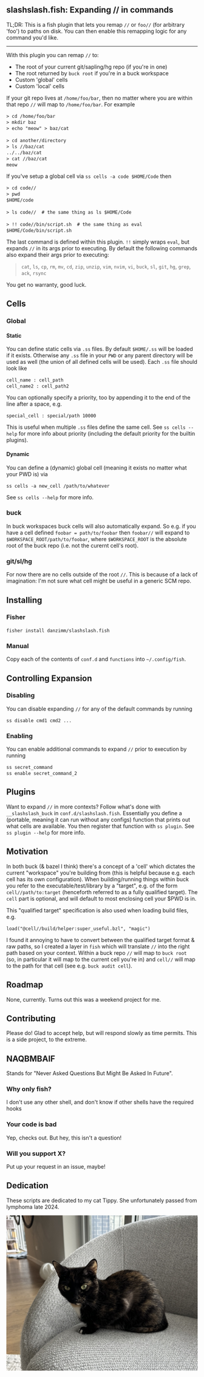 ## slashslash.fish: Expanding // in commands

TL;DR: This is a fish plugin that lets you remap `//` or `foo//` (for arbitrary 'foo') to paths on disk. You can then enable this remapping logic for any command you'd like.

---

With this plugin you can remap `//` to:
- The root of your current git/sapling/hg repo (if you're in one)
- The root returned by `buck root` if you're in a buck workspace
- Custom 'global' cells
- Custom 'local' cells

If your git repo lives at `/home/foo/bar`, then no matter where you are within that repo `//` will map to `/home/foo/bar`. For example
```
> cd /home/foo/bar
> mkdir baz
> echo "meow" > baz/cat

> cd another/directory
> ls //baz/cat
../../baz/cat
> cat //baz/cat
meow
```

If you've setup a global cell via `ss cells -a code $HOME/Code` then
```
> cd code//
> pwd
$HOME/code

> ls code//  # the same thing as ls $HOME/Code

> !! code//bin/script.sh  # the same thing as eval $HOME/Code/bin/script.sh
```

The last command is defined within this plugin. `!!` simply wraps `eval`, but expands `//` in its args prior to executing. By default the following commands also expand their args prior to executing:

> `cat`, `ls`, `cp`, `rm`, `mv`, `cd`, `zip`, `unzip`, `vim`,
> `nvim`, `vi`, `buck`, `sl`, `git`, `hg`, `grep`, `ack`, `rsync`

You get no warranty, good luck.

## Cells

### Global

#### Static

You can define static cells via `.ss` files. By default `$HOME/.ss` will be loaded if it exists. Otherwise any `.ss` file in your `PWD` or any parent directory will be used as well (the union of all defined cells will be used). Each `.ss` file should look like
```
cell_name : cell_path
cell_name2 : cell_path2
```
You can optionally specify a priority, too by appending it to the end of the line after a space, e.g.
```
special_cell : special/path 10000
```
This is useful when multiple `.ss` files define the same cell. See `ss cells --help` for more info about priority (including the default priority for the builtin plugins).

#### Dynamic

You can define a (dynamic) global cell (meaning it exists no matter what your PWD is) via
```
ss cells -a new_cell /path/to/whatever
```
See `ss cells --help` for more info.

### buck

In buck workspaces buck cells will also automatically expand. So e.g. if you have a cell defined `foobar = path/to/foobar` then `foobar//` will expand to `$WORKSPACE_ROOT/path/to/foobar`, where `$WORKSPACE_ROOT` is the absolute root of the buck repo (i.e. not the curernt cell's root).

### git/sl/hg

For now there are no cells outside of the root `//`. This is because of a lack of imagination: I'm not sure what cell might be useful in a generic SCM repo.

## Installing

### Fisher

```
fisher install danzimm/slashslash.fish
```

### Manual

Copy each of the contents of `conf.d` and `functions` into `~/.config/fish`.

## Controlling Expansion

### Disabling

You can disable expanding `//` for any of the default commands by running
```
ss disable cmd1 cmd2 ...
```

### Enabling
You can enable additional commands to expand `//` prior to execution by running
```
ss secret_command
ss enable secret_command_2
```

## Plugins

Want to expand `//` in more contexts? Follow what's done with `__slashslash_buck` in `conf.d/slashslash.fish`. Essentially you define a (portable, meaning it can run without any configs) function that prints out what cells are available. You then register that function with `ss plugin`. See `ss plugin --help` for more info.

## Motivation

In both buck (& bazel I think) there's a concept of a 'cell' which dictates the current "workspace" you're building from (this is helpful because e.g. each cell has its own configuration). When building/running things within buck you refer to the executable/test/library by a "target", e.g. of the form `cell//path/to:target` (henceforth referred to as a fully qualified target). The `cell` part is optional, and will default to most enclosing cell your $PWD is in.

This "qualified target" specification is also used when loading build files, e.g.
```
load("@cell//build/helper:super_useful.bzl", "magic")
```

I found it annoying to have to convert between the qualified target format & raw paths, so I created a layer in `fish` which will translate `//` into the right path based on your context. Within a buck repo `//` will map to `buck root` (so, in particular it will map to the current cell you're in) and `cell//` will map to the path for that cell (see e.g. `buck audit cell`).

## Roadmap

None, currently. Turns out this was a weekend project for me.

## Contributing

Please do! Glad to accept help, but will respond slowly as time permits. This is a side project, to the extreme.

## NAQBMBAIF

Stands for "Never Asked Questions But Might Be Asked In Future".

### Why only fish?

I don't use any other shell, and don't know if other shells have the required hooks

### Your code is bad

Yep, checks out. But hey, this isn't a question!

### Will you support X?

Put up your request in an issue, maybe!

## Dedication

These scripts are dedicated to my cat Tippy. She unfortunately passed from lymphoma late 2024.

![Photo of Tippy the Cat](tippy.jpeg)
